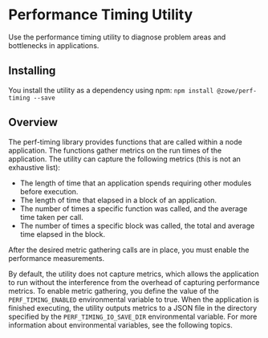 # Performance Timing Utility

Use the performance timing utility to diagnose problem areas and bottlenecks in applications.

## Installing

You install the utility as a dependency using npm: `npm install @zowe/perf-timing --save`

## Overview

The perf-timing library provides functions that are called within a node application. The functions gather metrics on the run times of the application. The utility can capture the following metrics (this is not an exhaustive list):

- The length of time that an application spends requiring other modules before execution.
- The length of time that elapsed in a block of an application.
- The number of times a specific function was called, and the average time taken per call.
- The number of times a specific block was called, the total and average time elapsed in the block.

After the desired metric gathering calls are in place, you must enable the performance measurements.

By default, the utility does not capture metrics, which allows the application to run without the interference from the overhead of capturing performance metrics. To enable metric gathering, you define the value of the `PERF_TIMING_ENABLED` environmental variable to true. When the application is finished executing, the utility outputs metrics to a JSON file in the directory specified by the `PERF_TIMING_IO_SAVE_DIR` environmental variable. For more information about environmental variables, see the following topics.

<meta name="include" content="./environment.md"/>

<meta name="include" content="./index.PerfTiming.measure.md"/>

<meta name="include" content="./index.PerfTiming.timerify.md"/>
